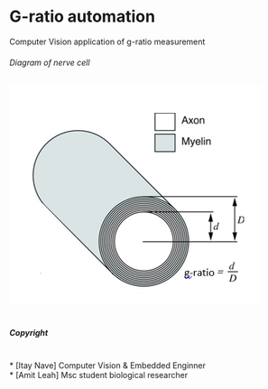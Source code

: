 # G-ratio automation
Computer Vision application of g-ratio measurement 


###### Diagram of nerve cell
![alt text](/github_images/diagram0.PNG)


#
##### Copyright
<br />
* [Itay Nave] Computer Vision & Embedded Enginner
<br />
* [Amit Leah] Msc student biological researcher
